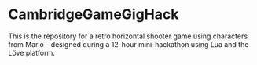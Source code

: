 # CambridgeGameGigHack

This is the repository for a retro horizontal shooter game using characters from Mario - designed during a 12-hour mini-hackathon using Lua and the Löve platform. 

